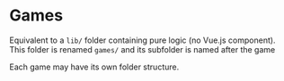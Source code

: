 # Games

Equivalent to a `lib/` folder containing pure logic (no Vue.js component). This
folder is renamed `games/` and its subfolder is named after the game

Each game may have its own folder structure.
